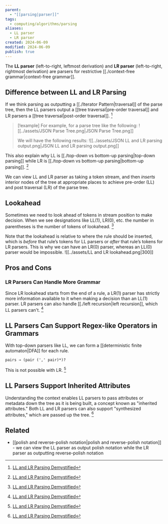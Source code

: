```yaml
---
parent:
  - "[[parsing|parser]]"
tags:
  - computing/algorithms/parsing
aliases:
  - LL parser
  - LR parser
created: 2024-06-09
modified: 2024-06-09
publish: true
---
```

The **LL parser** (left-to-right, leftmost derivation) and **LR parser** (left-to-right, rightmost derivation) are parsers for restrictive [[./context-free grammar|context-free grammar]].

## Difference between LL and LR Parsing

If we think parsing as outputting a [[./Iterator Pattern|traversal]] of the parse tree, then the LL parsers output a [[tree traversal|pre-order traversal]] and LR parsers a [[tree traversal|post-order traversal]]. [^1]

> [!example]
> For example, for a parse tree like the following:
> ![[../assets/JSON Parse Tree.png|JSON Parse Tree.png]]
> 
> We will have the following results:
> ![[../assets/JSON LL and LR parsing output.png|JSON LL and LR parsing output.png]]

This also explain why LL is [[./top-down vs bottom-up parsing|top-down parsing]] while LR is [[./top-down vs bottom-up parsing|bottom-up parsing]].  [^1]

We can view LL and LR parser as taking a token stream, and then *inserts* interior nodes of the tree at appropriate places to achieve pre-order (LL) and post traversal (LR) of the parse tree.

## Lookahead

Sometimes we need to look ahead of tokens in stream position to make decision. When we see designations like LL(1), LR(0), etc. the number in parentheses is the number of tokens of lookahead. [^1]

Note that the lookahead is relative to where the rule should be inserted, which is _before_ that rule’s tokens for LL parsers or _after_ that rule’s tokens for LR parsers. This is why we can have an LR(0) parser, whereas an LL(0) parser would be impossible.
![[../assets/LL and LR lookahead.png|300]]

## Pros and Cons
### LR Parsers Can Handle More Grammar
Since LR lookahead starts from the end of a rule, a LR(1) parser has strictly more information available to it when making a decision than an LL(1) parser. LR parsers can also handle [[./left recursion|left recursion]], which LL parsers can't. [^1]

## LL Parsers Can Support Regex-like Operators in Grammars
With top-down parsers like LL, we can form a [[deterministic finite automaton|DFA]] for each rule.
```text
pairs → (pair (',' pair)*)?
```
This is not possible with LR. [^1]

## LL Parsers Support Inherited Attributes
Understanding the context enables LL parsers to pass attributes or metadata down the tree as it is being built, a concept known as "inherited attributes." Both LL and LR parsers can also support "synthesized attributes," which are passed up the tree. [^1]

## Related
- [[polish and reverse-polish notation|polish and reverse-polish notation]] - we can view the LL parser as output polish notation while the LR parser as outputting reverse-polish notation

[^1]: [LL and LR Parsing Demystified](https://blog.reverberate.org/2013/07/ll-and-lr-parsing-demystified.html)
